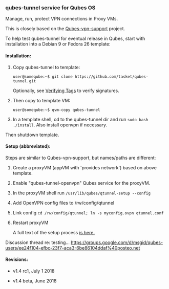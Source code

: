 ### qubes-tunnel service for Qubes OS

Manage, run, protect VPN connections in Proxy VMs.

This is closely based on the [Qubes-vpn-support](https://github.com/tasket/Qubes-vpn-support) project.

To help test qubes-tunnel for eventual release in Qubes, start with installation into a Debian 9 or Fedora 26 template:

#### Installation:

1. Copy qubes-tunnel to template:
   ```
   user@someqube:~$ git clone https://github.com/tasket/qubes-tunnel.git
   ```

   Optionally, see [Verifying Tags](https://git-scm.com/book/en/v2/Git-Tools-Signing-Your-Work) to verify signatures.

2. Then copy to template VM:
   ```
   user@someqube:~$ qvm-copy qubes-tunnel
   ```

3. In a template shell, cd to the qubes-tunnel dir and run `sudo bash ./install`. Also install openvpn if necessary.

Then shutdown template.

#### Setup (abbreviated):

Steps are similar to Qubes-vpn-support, but names/paths are different:

1. Create a proxyVM (appVM with 'provides network') based on above template.
2. Enable "qubes-tunnel-openvpn" Qubes service for the proxyVM.
3. In the proxyVM shell run `/usr/lib/qubes/qtunnel-setup --config`
4. Add OpenVPN config files to /rw/config/qtunnel
5. Link config `cd /rw/config/qtunnel; ln -s myconfig.ovpn qtunnel.conf`
6. Restart proxyVM

   A full text of the setup process [is here.](https://github.com/tasket/qubes-doc/blob/tunnel/configuration/vpn.md#set-up-a-proxyvm-as-a-vpn-gateway-using-the-qubes-tunnel-service)

Discussion thread re: testing...
https://groups.google.com/d/msgid/qubes-users/ee24f104-efbc-23f7-aca3-6be86104ddaf%40posteo.net

#### Revisions:

* v1.4 rc1, July 1 2018

* v1.4 beta, June 2018

